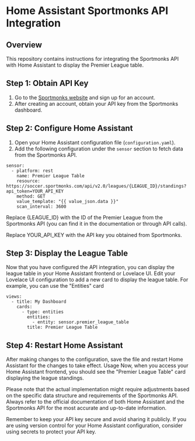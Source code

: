 # Home Assistant Sportmonks API Integration

## Overview

This repository contains instructions for integrating the Sportmonks API with Home Assistant to display the Premier League table.

## Step 1: Obtain API Key

1. Go to the [Sportmonks website](https://www.sportmonks.com/) and sign up for an account.
2. After creating an account, obtain your API key from the Sportmonks dashboard.

## Step 2: Configure Home Assistant

1. Open your Home Assistant configuration file (`configuration.yaml`).
2. Add the following configuration under the `sensor` section to fetch data from the Sportmonks API.

```
sensor:
  - platform: rest
    name: Premier League Table
    resource: https://soccer.sportmonks.com/api/v2.0/leagues/{LEAGUE_ID}/standings?api_token=YOUR_API_KEY
    method: GET
    value_template: "{{ value_json.data }}"
    scan_interval: 3600
```


Replace {LEAGUE_ID} with the ID of the Premier League from the Sportmonks API (you can find it in the documentation or through API calls).

Replace YOUR_API_KEY with the API key you obtained from Sportmonks.

## Step 3: Display the League Table
Now that you have configured the API integration, you can display the league table in your Home Assistant frontend or Lovelace UI.
Edit your Lovelace UI configuration to add a new card to display the league table. For example, you can use the "Entities" card

```
views:
  - title: My Dashboard
    cards:
      - type: entities
        entities:
          - entity: sensor.premier_league_table
        title: Premier League Table
```


## Step 4: Restart Home Assistant
After making changes to the configuration, save the file and restart Home Assistant for the changes to take effect.
Usage
Now, when you access your Home Assistant frontend, you should see the "Premier League Table" card displaying the league standings.

Please note that the actual implementation might require adjustments based on the specific data structure and requirements of the Sportmonks API. Always refer to the official documentation of both Home Assistant and the Sportmonks API for the most accurate and up-to-date information.

Remember to keep your API key secure and avoid sharing it publicly. If you are using version control for your Home Assistant configuration, consider using secrets to protect your API key.
